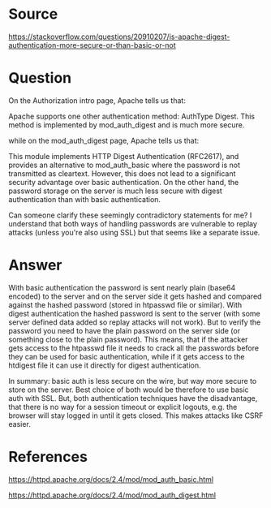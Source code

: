 # Source
https://stackoverflow.com/questions/20910207/is-apache-digest-authentication-more-secure-or-than-basic-or-not

# Question
On the Authorization intro page, Apache tells us that:

Apache supports one other authentication method: AuthType Digest. This method is implemented by mod_auth_digest and is much more secure.

while on the mod_auth_digest page, Apache tells us that:

This module implements HTTP Digest Authentication (RFC2617), and provides an alternative to mod_auth_basic where the password is not transmitted as cleartext. However, this does not lead to a significant security advantage over basic authentication. On the other hand, the password storage on the server is much less secure with digest authentication than with basic authentication.

Can someone clarify these seemingly contradictory statements for me? I understand that both ways of handling passwords are vulnerable to replay attacks (unless you're also using SSL) but that seems like a separate issue.

# Answer

With basic authentication the password is sent nearly plain (base64 encoded) to the server and on the server side it gets hashed and compared against the hashed password (stored in htpasswd file or similar). With digest authentication the hashed password is sent to the server (with some server defined data added so replay attacks will not work). But to verify the password you need to have the plain password on the server side (or something close to the plain password). This means, that if the attacker gets access to the htpasswd file it needs to crack all the passwords before they can be used for basic authentication, while if it gets access to the htdigest file it can use it directly for digest authentication.

In summary: basic auth is less secure on the wire, but way more secure to store on the server. Best choice of both would be therefore to use basic auth with SSL. But, both authentication techniques have the disadvantage, that there is no way for a session timeout or explicit logouts, e.g. the browser will stay logged in until it gets closed. This makes attacks like CSRF easier.


# References
https://httpd.apache.org/docs/2.4/mod/mod_auth_basic.html

https://httpd.apache.org/docs/2.4/mod/mod_auth_digest.html